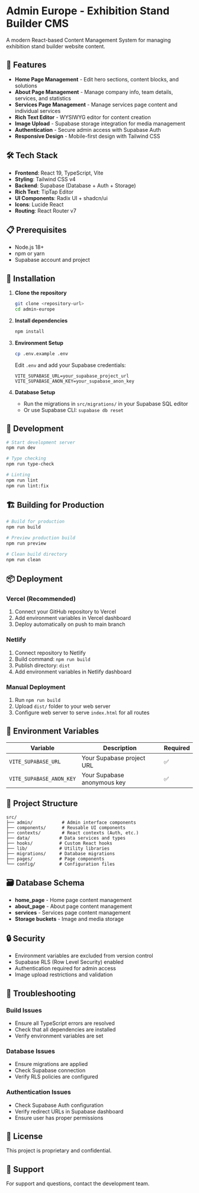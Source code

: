 # Admin Europe - Exhibition Stand Builder CMS
A modern React-based Content Management System for managing exhibition stand builder website content.
## 🚀 Features

- **Home Page Management** - Edit hero sections, content blocks, and solutions
- **About Page Management** - Manage company info, team details, services, and statistics
- **Services Page Management** - Manage services page content and individual services
- **Rich Text Editor** - WYSIWYG editor for content creation
- **Image Upload** - Supabase storage integration for media management
- **Authentication** - Secure admin access with Supabase Auth
- **Responsive Design** - Mobile-first design with Tailwind CSS

## 🛠 Tech Stack

- **Frontend**: React 19, TypeScript, Vite
- **Styling**: Tailwind CSS v4
- **Backend**: Supabase (Database + Auth + Storage)
- **Rich Text**: TipTap Editor
- **UI Components**: Radix UI + shadcn/ui
- **Icons**: Lucide React
- **Routing**: React Router v7

## 📋 Prerequisites

- Node.js 18+ 
- npm or yarn
- Supabase account and project

## 🔧 Installation

1. **Clone the repository**
   ```bash
   git clone <repository-url>
   cd admin-europe
   ```

2. **Install dependencies**
   ```bash
   npm install
   ```

3. **Environment Setup**
   ```bash
   cp .env.example .env
   ```
   
   Edit `.env` and add your Supabase credentials:
   ```env
   VITE_SUPABASE_URL=your_supabase_project_url
   VITE_SUPABASE_ANON_KEY=your_supabase_anon_key
   ```

4. **Database Setup**
   - Run the migrations in `src/migrations/` in your Supabase SQL editor
   - Or use Supabase CLI: `supabase db reset`

## 🚀 Development

```bash
# Start development server
npm run dev

# Type checking
npm run type-check

# Linting
npm run lint
npm run lint:fix
```

## 🏗 Building for Production

```bash
# Build for production
npm run build

# Preview production build
npm run preview

# Clean build directory
npm run clean
```

## 📦 Deployment

### Vercel (Recommended)
1. Connect your GitHub repository to Vercel
2. Add environment variables in Vercel dashboard
3. Deploy automatically on push to main branch

### Netlify
1. Connect repository to Netlify
2. Build command: `npm run build`
3. Publish directory: `dist`
4. Add environment variables in Netlify dashboard

### Manual Deployment
1. Run `npm run build`
2. Upload `dist/` folder to your web server
3. Configure web server to serve `index.html` for all routes

## 🔐 Environment Variables

| Variable | Description | Required |
|----------|-------------|----------|
| `VITE_SUPABASE_URL` | Your Supabase project URL | ✅ |
| `VITE_SUPABASE_ANON_KEY` | Your Supabase anonymous key | ✅ |

## 📁 Project Structure

```
src/
├── admin/           # Admin interface components
├── components/      # Reusable UI components
├── contexts/        # React contexts (Auth, etc.)
├── data/           # Data services and types
├── hooks/          # Custom React hooks
├── lib/            # Utility libraries
├── migrations/     # Database migrations
├── pages/          # Page components
└── config/         # Configuration files
```

## 🗃 Database Schema

- **home_page** - Home page content management
- **about_page** - About page content management
- **services** - Services page content management
- **Storage buckets** - Image and media storage

## 🔒 Security

- Environment variables are excluded from version control
- Supabase RLS (Row Level Security) enabled
- Authentication required for admin access
- Image upload restrictions and validation

## 🐛 Troubleshooting

### Build Issues
- Ensure all TypeScript errors are resolved
- Check that all dependencies are installed
- Verify environment variables are set

### Database Issues
- Ensure migrations are applied
- Check Supabase connection
- Verify RLS policies are configured

### Authentication Issues
- Check Supabase Auth configuration
- Verify redirect URLs in Supabase dashboard
- Ensure user has proper permissions

## 📝 License

This project is proprietary and confidential.

## 🤝 Support

For support and questions, contact the development team.
